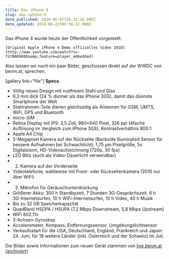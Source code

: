 ```yaml
---
title: Das iPhone 4
slug: das-iphone-4
date_published: 2010-06-07T20:33:18.000Z
date_updated: 2018-08-22T09:38:22.000Z
---
```


Das iPhone 4 wurde heute der Öffentlichkeit vorgestellt. 

`[Original Apple iPhone 4 Demo offizielles Video 2010](http://www.youtube.com/watch?v=-f2rBARGK0E&amp;feature=player_embedded)`

Also lassen wir noch ein paar Bilder, geschossen direkt auf der WWDC von benm.at, sprechen.

[gallery link="file"]
**Specs**:

- Völlig neues Design mit rostfreiem Stahl und Glas
- 9,3 mm dick (24 % dünner als das iPhone 3GS), damit das dünnste  Smartphone der Welt
- Stahlrahmen-Teile dienen gleichzeitig als Antennen für GSM, UMTS,  WiFi, GPS und Bluetooth
- micro-SIM
- Retina Display mit IPS: 3,5 Zoll, 960×640 Pixel, 326 ppi (4fache  Auflösung im Vergleich zum iPhone 3GS), Kontrastverhältnis 800:1
- Apple A4 Chip
- 5-Megapixel Kamera auf der Rückseite (Backside Illuminated Sensor  für bessere Aufnahmen bei Schwachlicht), 1,75 µm Pixelgröße, 5x  Digitalzoom, HD-Videoaufzeichnung (720p, 30 fps)
- LED Blitz (auch als Video-Dauerlicht verwendbar)
- 2. Kamera auf der Vorderseite
- Videotelefonie, wahlweise mit Front- oder Rückseitenkamera (2010 nur  über WiFi)
- 2. Mikrofon für Geräuschunterdrückung
- Größerer Akku: 300 h Standbyzeit, 7 Stunden 3G-Gesprächszeit, 6 h  3G-Internetsurfen, 10 h WiFi-Internetsurfen, 10 h Video, 40 h Musik
- Bis zu 32 GB Speicherkapazität
- QuadBand HSDPA / HSUPA (7,2 Mbps Downstream, 5,8 Mbps Upstream)
- WiFi 802.11n
- 3-Achsen-Gyroskop
- Accelerometer, Kompass, Entfernungssensor, Umgebungslichtsensor
- Verkaufsstart für die USA, Deutschland, England, Frankreich und  Japan: 24. Juni, für 18 weitere Länder (inkl. Österreich und der  Schweiz) im Juli.

Die Bilder sowie Informationen zum neuen Gerät stammen von [live.benm.at (archiviert)](http://web.archive.org/web/20110525063915/http://live.benm.at:80/keynote/)
